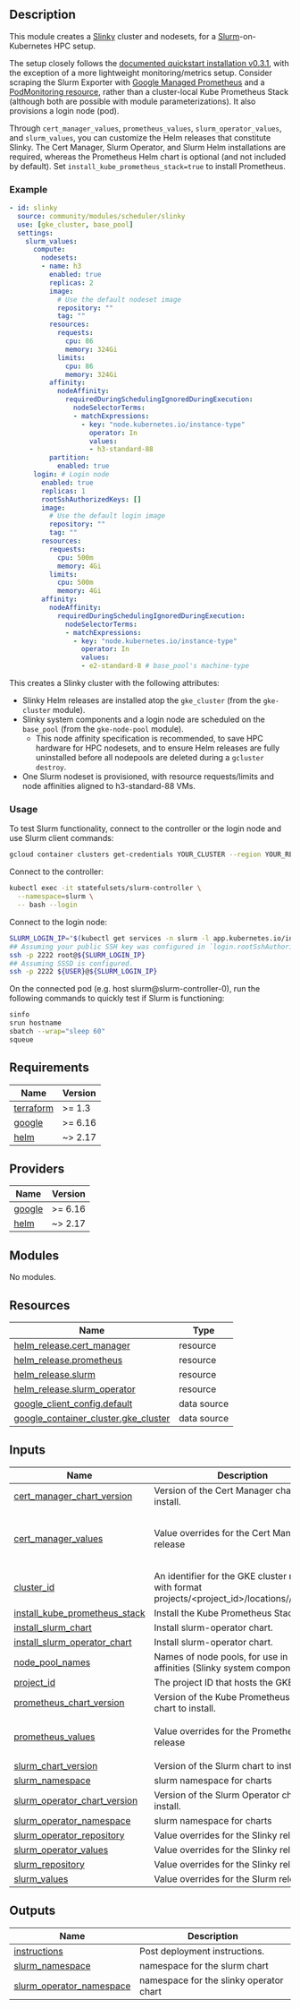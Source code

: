 ## Description

This module creates a [Slinky](https://slinky.ai) cluster and nodesets, for a [Slurm](https://slurm.schedmd.com/documentation.html)-on-Kubernetes HPC setup.

The setup closely follows the [documented quickstart installation v0.3.1](https://github.com/SlinkyProject/slurm-operator/blob/v0.3.1/docs/quickstart.md), with the exception of a more lightweight monitoring/metrics setup. Consider scraping the Slurm Exporter with [Google Managed Prometheus](https://cloud.google.com/stackdriver/docs/managed-prometheus) and a [PodMonitoring resource](https://cloud.google.com/stackdriver/docs/managed-prometheus/setup-managed#gmp-pod-monitoring), rather than a cluster-local Kube Prometheus Stack (although both are possible with module parameterizations). It also provisions a login node (pod).

Through `cert_manager_values`, `prometheus_values`, `slurm_operator_values`, and `slurm_values`, you can customize the Helm releases that constitute Slinky. The Cert Manager, Slurm Operator, and Slurm Helm installations are required, whereas the Prometheus Helm chart is optional (and not included by default). Set `install_kube_prometheus_stack=true` to install Prometheus.

### Example

```yaml
- id: slinky
  source: community/modules/scheduler/slinky
  use: [gke_cluster, base_pool]
  settings:
    slurm_values:
      compute:
        nodesets:
        - name: h3
          enabled: true
          replicas: 2
          image:
            # Use the default nodeset image
            repository: ""
            tag: ""
          resources:
            requests:
              cpu: 86
              memory: 324Gi
            limits:
              cpu: 86
              memory: 324Gi
          affinity:
            nodeAffinity:
              requiredDuringSchedulingIgnoredDuringExecution:
                nodeSelectorTerms:
                - matchExpressions:
                  - key: "node.kubernetes.io/instance-type"
                    operator: In
                    values:
                    - h3-standard-88
          partition:
            enabled: true
      login: # Login node
        enabled: true
        replicas: 1
        rootSshAuthorizedKeys: []
        image:
          # Use the default login image
          repository: ""
          tag: ""
        resources:
          requests:
            cpu: 500m
            memory: 4Gi
          limits:
            cpu: 500m
            memory: 4Gi
        affinity:
          nodeAffinity:
            requiredDuringSchedulingIgnoredDuringExecution:
              nodeSelectorTerms:
              - matchExpressions:
                - key: "node.kubernetes.io/instance-type"
                  operator: In
                  values:
                  - e2-standard-8 # base_pool's machine-type
```

This creates a Slinky cluster with the following attributes:

* Slinky Helm releases are installed atop the `gke_cluster` (from the `gke-cluster` module).
* Slinky system components and a login node are scheduled on the `base_pool` (from the `gke-node-pool` module).
  * This node affinity specification is recommended, to save HPC hardware for HPC nodesets, and to ensure Helm releases are fully uninstalled before all nodepools are deleted during a `gcluster destroy`.
* One Slurm nodeset is provisioned, with resource requests/limits and node affinities aligned to h3-standard-88 VMs.

### Usage

To test Slurm functionality, connect to the controller or the login node and use Slurm client commands:

```bash
gcloud container clusters get-credentials YOUR_CLUSTER --region YOUR_REGION
```

Connect to the controller:

```bash
kubectl exec -it statefulsets/slurm-controller \
  --namespace=slurm \
  -- bash --login
```

Connect to the login node:

```bash
SLURM_LOGIN_IP="$(kubectl get services -n slurm -l app.kubernetes.io/instance=slurm,app.kubernetes.io/name=login -o jsonpath="{.items[0].status.loadBalancer.ingress[0].ip}")"
## Assuming your public SSH key was configured in `login.rootSshAuthorizedKeys[]`.
ssh -p 2222 root@${SLURM_LOGIN_IP}
## Assuming SSSD is configured.
ssh -p 2222 ${USER}@${SLURM_LOGIN_IP}
```

On the connected pod (e.g. host slurm@slurm-controller-0), run the following commands to quickly test if Slurm is functioning:

```bash
sinfo
srun hostname
sbatch --wrap="sleep 60"
squeue
```

<!-- BEGINNING OF PRE-COMMIT-TERRAFORM DOCS HOOK -->
## Requirements

| Name | Version |
|------|---------|
| <a name="requirement_terraform"></a> [terraform](#requirement\_terraform) | >= 1.3 |
| <a name="requirement_google"></a> [google](#requirement\_google) | >= 6.16 |
| <a name="requirement_helm"></a> [helm](#requirement\_helm) | ~> 2.17 |

## Providers

| Name | Version |
|------|---------|
| <a name="provider_google"></a> [google](#provider\_google) | >= 6.16 |
| <a name="provider_helm"></a> [helm](#provider\_helm) | ~> 2.17 |

## Modules

No modules.

## Resources

| Name | Type |
|------|------|
| [helm_release.cert_manager](https://registry.terraform.io/providers/hashicorp/helm/latest/docs/resources/release) | resource |
| [helm_release.prometheus](https://registry.terraform.io/providers/hashicorp/helm/latest/docs/resources/release) | resource |
| [helm_release.slurm](https://registry.terraform.io/providers/hashicorp/helm/latest/docs/resources/release) | resource |
| [helm_release.slurm_operator](https://registry.terraform.io/providers/hashicorp/helm/latest/docs/resources/release) | resource |
| [google_client_config.default](https://registry.terraform.io/providers/hashicorp/google/latest/docs/data-sources/client_config) | data source |
| [google_container_cluster.gke_cluster](https://registry.terraform.io/providers/hashicorp/google/latest/docs/data-sources/container_cluster) | data source |

## Inputs

| Name | Description | Type | Default | Required |
|------|-------------|------|---------|:--------:|
| <a name="input_cert_manager_chart_version"></a> [cert\_manager\_chart\_version](#input\_cert\_manager\_chart\_version) | Version of the Cert Manager chart to install. | `string` | `"v1.18.2"` | no |
| <a name="input_cert_manager_values"></a> [cert\_manager\_values](#input\_cert\_manager\_values) | Value overrides for the Cert Manager release | `any` | <pre>{<br/>  "crds": {<br/>    "enabled": true<br/>  }<br/>}</pre> | no |
| <a name="input_cluster_id"></a> [cluster\_id](#input\_cluster\_id) | An identifier for the GKE cluster resource with format projects/<project\_id>/locations/<region>/clusters/<name>. | `string` | n/a | yes |
| <a name="input_install_kube_prometheus_stack"></a> [install\_kube\_prometheus\_stack](#input\_install\_kube\_prometheus\_stack) | Install the Kube Prometheus Stack. | `bool` | `false` | no |
| <a name="input_install_slurm_chart"></a> [install\_slurm\_chart](#input\_install\_slurm\_chart) | Install slurm-operator chart. | `bool` | `true` | no |
| <a name="input_install_slurm_operator_chart"></a> [install\_slurm\_operator\_chart](#input\_install\_slurm\_operator\_chart) | Install slurm-operator chart. | `bool` | `true` | no |
| <a name="input_node_pool_names"></a> [node\_pool\_names](#input\_node\_pool\_names) | Names of node pools, for use in node affinities (Slinky system components). | `list(string)` | `null` | no |
| <a name="input_project_id"></a> [project\_id](#input\_project\_id) | The project ID that hosts the GKE cluster. | `string` | n/a | yes |
| <a name="input_prometheus_chart_version"></a> [prometheus\_chart\_version](#input\_prometheus\_chart\_version) | Version of the Kube Prometheus Stack chart to install. | `string` | `"77.0.1"` | no |
| <a name="input_prometheus_values"></a> [prometheus\_values](#input\_prometheus\_values) | Value overrides for the Prometheus release | `any` | <pre>{<br/>  "installCRDs": true<br/>}</pre> | no |
| <a name="input_slurm_chart_version"></a> [slurm\_chart\_version](#input\_slurm\_chart\_version) | Version of the Slurm chart to install. | `string` | `"0.3.1"` | no |
| <a name="input_slurm_namespace"></a> [slurm\_namespace](#input\_slurm\_namespace) | slurm namespace for charts | `string` | `"slurm"` | no |
| <a name="input_slurm_operator_chart_version"></a> [slurm\_operator\_chart\_version](#input\_slurm\_operator\_chart\_version) | Version of the Slurm Operator chart to install. | `string` | `"0.3.1"` | no |
| <a name="input_slurm_operator_namespace"></a> [slurm\_operator\_namespace](#input\_slurm\_operator\_namespace) | slurm namespace for charts | `string` | `"slinky"` | no |
| <a name="input_slurm_operator_repository"></a> [slurm\_operator\_repository](#input\_slurm\_operator\_repository) | Value overrides for the Slinky release | `string` | `"oci://ghcr.io/slinkyproject/charts"` | no |
| <a name="input_slurm_operator_values"></a> [slurm\_operator\_values](#input\_slurm\_operator\_values) | Value overrides for the Slinky release | `any` | `{}` | no |
| <a name="input_slurm_repository"></a> [slurm\_repository](#input\_slurm\_repository) | Value overrides for the Slinky release | `string` | `"oci://ghcr.io/slinkyproject/charts"` | no |
| <a name="input_slurm_values"></a> [slurm\_values](#input\_slurm\_values) | Value overrides for the Slurm release | `any` | `{}` | no |

## Outputs

| Name | Description |
|------|-------------|
| <a name="output_instructions"></a> [instructions](#output\_instructions) | Post deployment instructions. |
| <a name="output_slurm_namespace"></a> [slurm\_namespace](#output\_slurm\_namespace) | namespace for the slurm chart |
| <a name="output_slurm_operator_namespace"></a> [slurm\_operator\_namespace](#output\_slurm\_operator\_namespace) | namespace for the slinky operator chart |
<!-- END OF PRE-COMMIT-TERRAFORM DOCS HOOK -->
